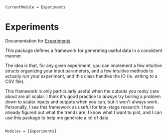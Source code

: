 ```@meta
CurrentModule = Experiments
```

# Experiments

Documentation for [Experiments](https://github.com/kmsherbertvt/Experiments.jl).

This package defines a framework for generating useful data in a consistent manner.

The idea is that, for any given experiment,
    you can implement a few intuitive structs organizing your input parameters,
    and a few intuitive methods to actually *run* your experiment,
    and this class handles the IO (ie. writing to a CSV file).

This framework is only particularly useful
    when the outputs you *really* care about are all scalar.
I think it's good practice to *always* try boiling a problem down
    to scalar inputs and outputs when you can,
    but it won't always work.
Personally, I see this framework as useful for late-stage research:
    I have already figured out what the trends are,
    I know what I want to plot,
    and I can use this package to help me generate a lot of data.

```@index
```

```@autodocs
Modules = [Experiments]
```
